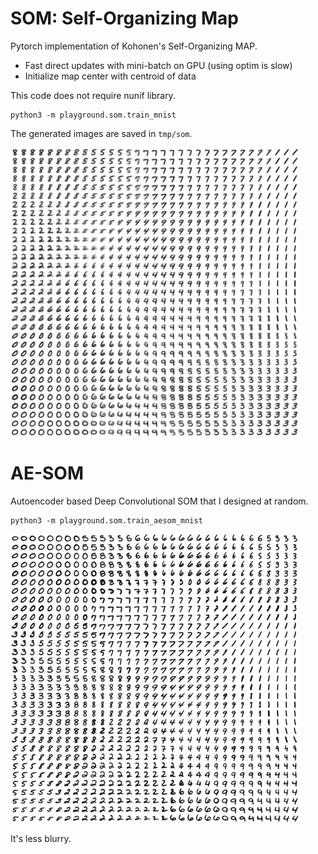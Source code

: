 # SOM: Self-Organizing Map

Pytorch implementation of Kohonen's Self-Organizing MAP.

- Fast direct updates with mini-batch on GPU (using optim is slow)
- Initialize map center with centroid of data

This code does not require nunif library.
```
python3 -m playground.som.train_mnist
```
The generated images are saved in `tmp/som`.

![som](figure/som_mnist.png)

# AE-SOM

Autoencoder based Deep Convolutional SOM that I designed at random.

```
python3 -m playground.som.train_aesom_mnist
```
![aesom](figure/aesom_mnist.png)

It's less blurry.
